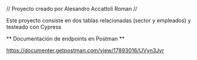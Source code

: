 // Proyecto creado por Alesandro Accattoli Roman //

Este proyecto consiste en dos tablas relacionadas (sector y empleados) y testeado con Cypress

** Documentación de endpoints en Postman **

https://documenter.getpostman.com/view/17893016/UVyn3Jvr